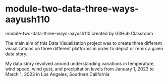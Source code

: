 # module-two-data-three-ways-aayush110
module-two-data-three-ways-aayush110 created by GitHub Classroom

The main aim of this Data Visualization project was to create three different visualizations on three different platforms
in order to depict or remix a given data story.

My data story revolved around understanding variations in temperature, wind speed, wind gust, and precipitation levels from 
January 1, 2023 to March 1, 2023 in Los Angeles, Southern California

